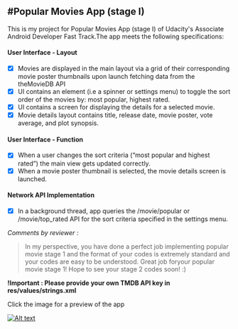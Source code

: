 #Popular Movies App (stage I)
---
This is my project for Popular Movies App (stage I) of Udacity's Associate Android Developer Fast Track.The app meets the following specifications:

#### User Interface - Layout ####
- [x] Movies are displayed in the main layout via a grid of their corresponding movie poster thumbnails upon launch fetching data from the        theMovieDB API
- [x] UI contains an element (i.e a spinner or settings menu) to toggle the sort order of the movies by: most popular, highest rated.
- [x] UI contains a screen for displaying the details for a selected movie.
- [x] Movie details layout contains title, release date, movie poster, vote average, and plot synopsis.
#### User Interface - Function ####
- [x] When a user changes the sort criteria (“most popular and highest rated”) the main view gets updated correctly.
- [x] When a movie poster thumbnail is selected, the movie details screen is launched.
#### Network API Implementation ####
- [x] In a background thread, app queries the /movie/popular or /movie/top_rated API for the sort criteria specified in the settings menu.

_Comments by reviewer_ : 
> In my perspective, you have done a perfect job implementing popular movie stage 1 and the format of your codes is extremely standard and your codes are easy to be understood. Great job foryour popular movie stage 1! Hope to see your stage 2 codes soon! :)
 
 
__!Important : Please provide your own TMDB API key in res/values/strings.xml__


Click the image for a preview of the app

[![Alt text](https://img.youtube.com/vi/zW0mJGwVHRo/0.jpg)](https://www.youtube.com/watch?v=zW0mJGwVHRo)
